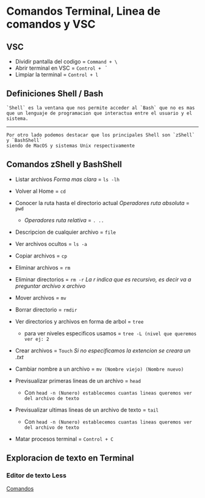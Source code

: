 # Comandos Terminal, Linea de comandos y VSC

## VSC


- Dividir pantalla del codigo = `Command + \`
- Abrir terminal en VSC = `Control + ` `
- Limpiar la terminal = `Control + l`

## Definiciones Shell / Bash 


```
`Shell` es la ventana que nos permite acceder al `Bash` que no es mas que un lenguaje de programacion que interactua entre el usuario y el sistema.
```
* * * 

```
Por otro lado podemos destacar que los principales Shell son `zShell` y `BashShell`
siendo de MacOS y sistemas Unix respectivamente
```

## Comandos zShell y BashShell


- Listar archivos *Forma mas clara* = `ls -lh`
- Volver al Home = `cd`
- Conocer la ruta hasta el directorio actual *Operadores ruta absoluta* = `pwd`
    - *Operadores ruta relativa* = `. ..`

- Descripcion de cualquier archivo = `file`
- Ver archivos ocultos = `ls -a`
- Copiar archivos = `cp`
- Eliminar archivos = `rm` 
- Eliminar directorios = `rm -r` *La r indica que es recursivo, es decir va a preguntar archivo x archivo*
- Mover archivos = `mv`
- Borrar directorio = `rmdir`
- Ver directorios y archivos en forma de arbol = `tree`
    - para ver niveles especificos usamos = `tree -L (nivel que queremos ver ej: 2`
- Crear archivos = `Touch` *Si no especificamos la extencion se creara un .txt*
- Cambiar nombre a un archivo = `mv (Nombre viejo) (Nombre nuevo)`
- Previsualizar primeras lineas de un archivo = `head`
    - Con `head -n (Nunero) establecemos cuantas lineas queremos ver del archivo de texto`
- Previsualizar ultimas lineas de un archivo de texto = `tail`
    - Con `head -n (Nunero) establecemos cuantas lineas queremos ver del archivo de texto`
- Matar procesos terminal = `Control + C`

## Exploracion de texto en Terminal


### Editor de texto Less 

[Comandos](https://victorhckinthefreeworld.com/2022/06/30/algunos-trucos-utiles-de-uso-del-paginador-less/)

